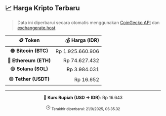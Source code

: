 

<!-- HARGA_KRIPTO -->
## 📈 Harga Kripto Terbaru

> Data ini diperbarui secara otomatis menggunakan [CoinGecko API](https://www.coingecko.com/) dan [exchangerate.host](https://exchangerate.host/)

<div align="center">

| 🪙 Token | 💰 Harga (IDR) |
|:------:|---------------:|
| 🟠 **Bitcoin (BTC)**   | Rp 1.925.660.906 |
| 🔵 **Ethereum (ETH)**  | Rp 74.627.432 |
| 🟣 **Solana (SOL)**    | Rp 3.984.031 |
| 🟢 **Tether (USDT)**   | Rp 16.652 |

---

💱 **Kurs Rupiah (USD → IDR)**: Rp 16.643

🕒 <sub>Terakhir diperbarui: 21/9/2025, 06.35.32</sub>

</div>
<!-- /HARGA_KRIPTO -->
